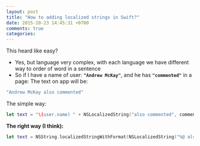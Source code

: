```yaml
---
layout: post
title: "How to adding localized strings in Swift?"
date: 2015-10-23 14:45:31 +0700
comments: true
categories: 
---
```

This heard like easy? 

- Yes, but language very complex, with each language we have different way to order of word in a sentence
- So if I have a name of user: <strong>```"Andrew McKay"```</strong>, and he has <strong>```"commented"```</strong> in a page:
The text on app will be: 

```swift
"Andrew McKay also commented"
```

The simple way:

```swift
let text = "\(user.name) " + NSLocalizedString("also commented", comment: "") 
```

<strong>The right way (I think):</strong>

```swift
let text = NSString.localizedStringWithFormat(NSLocalizedString("%@ also commented", comment: "") as NSString, user.name) as String
```